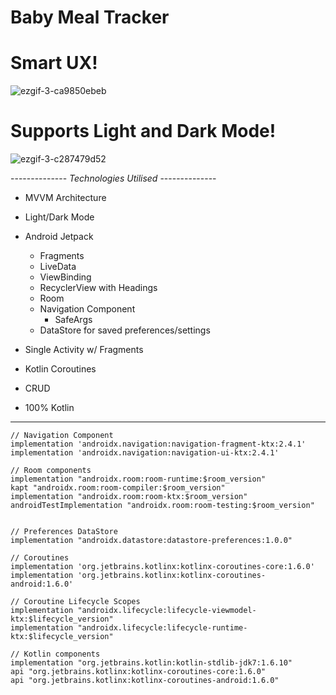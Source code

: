 # Baby Meal Tracker

# Smart UX!
![ezgif-3-ca9850ebeb](https://user-images.githubusercontent.com/79411811/166949209-5e022957-88ee-43d3-80b8-ff1a9129f079.gif) 

# Supports Light and Dark Mode!
![ezgif-3-c287479d52](https://user-images.githubusercontent.com/79411811/166951845-8d903f51-6247-41f5-90ab-61b649892e64.gif)



-------------- *Technologies Utilised* --------------

- MVVM Architecture
- Light/Dark Mode
- Android Jetpack
  - Fragments
  - LiveData
  - ViewBinding
  - RecyclerView with Headings
  - Room
  - Navigation Component
     - SafeArgs
  - DataStore for saved preferences/settings

  
- Single Activity w/ Fragments
  
- Kotlin Coroutines
  
- CRUD
  
- 100% Kotlin


---------------------------------------------------------------------------------------------------------------------------

    // Navigation Component
    implementation 'androidx.navigation:navigation-fragment-ktx:2.4.1'
    implementation 'androidx.navigation:navigation-ui-ktx:2.4.1'

    // Room components
    implementation "androidx.room:room-runtime:$room_version"
    kapt "androidx.room:room-compiler:$room_version"
    implementation "androidx.room:room-ktx:$room_version"
    androidTestImplementation "androidx.room:room-testing:$room_version"


    // Preferences DataStore
    implementation "androidx.datastore:datastore-preferences:1.0.0"

    // Coroutines
    implementation 'org.jetbrains.kotlinx:kotlinx-coroutines-core:1.6.0'
    implementation 'org.jetbrains.kotlinx:kotlinx-coroutines-android:1.6.0'

    // Coroutine Lifecycle Scopes
    implementation "androidx.lifecycle:lifecycle-viewmodel-ktx:$lifecycle_version"
    implementation "androidx.lifecycle:lifecycle-runtime-ktx:$lifecycle_version"

    // Kotlin components
    implementation "org.jetbrains.kotlin:kotlin-stdlib-jdk7:1.6.10"
    api "org.jetbrains.kotlinx:kotlinx-coroutines-core:1.6.0"
    api "org.jetbrains.kotlinx:kotlinx-coroutines-android:1.6.0"

